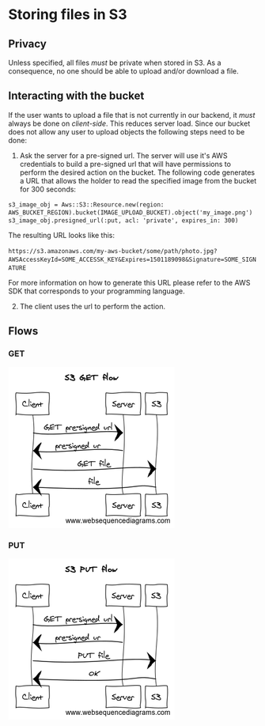 # Storing files in S3

## Privacy
Unless specified, all files *must* be private when stored in S3. As a consequence, no one should be able to upload and/or download a file.

## Interacting with the bucket
If the user wants to upload a file that is not currently in our backend, it *must* always be done on *client-side*. This reduces server load.
Since our bucket does not allow any user to upload objects the following steps need to be done:

1. Ask the server for a pre-signed url. The server will use it's AWS credentials to build a pre-signed url that will have permissions to
perform the desired action on the bucket. The following code generates a URL that allows the holder to read the specified image from the
bucket for 300 seconds:
```
s3_image_obj = Aws::S3::Resource.new(region: AWS_BUCKET_REGION).bucket(IMAGE_UPLOAD_BUCKET).object('my_image.png')
s3_image_obj.presigned_url(:put, acl: 'private', expires_in: 300)
```
The resulting URL looks like this:

`https://s3.amazonaws.com/my-aws-bucket/some/path/photo.jpg?AWSAccessKeyId=SOME_ACCESSK_KEY&Expires=1501189098&Signature=SOME_SIGNATURE`

For more information on how to generate this URL please refer to the AWS SDK that corresponds to your programming language.

2. The client uses the url to perform the action.

## Flows
### GET
![S3 Get Flow](./s3-get-flow.png)
### PUT
![S3 Put Flow](./s3-put-flow.png)
